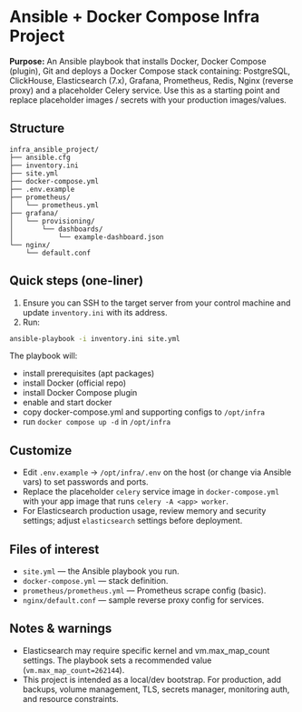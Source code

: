 # Ansible + Docker Compose Infra Project
**Purpose:** An Ansible playbook that installs Docker, Docker Compose (plugin), Git and deploys a Docker Compose stack
containing: PostgreSQL, ClickHouse, Elasticsearch (7.x), Grafana, Prometheus, Redis, Nginx (reverse proxy) and a placeholder
Celery service. Use this as a starting point and replace placeholder images / secrets with your production images/values.

## Structure
```
infra_ansible_project/
├── ansible.cfg
├── inventory.ini
├── site.yml
├── docker-compose.yml
├── .env.example
├── prometheus/
│   └── prometheus.yml
├── grafana/
│   └── provisioning/
│       └── dashboards/
│           └── example-dashboard.json
└── nginx/
    └── default.conf
```

## Quick steps (one-liner)
1. Ensure you can SSH to the target server from your control machine and update `inventory.ini` with its address.
2. Run:
```bash
ansible-playbook -i inventory.ini site.yml
```
The playbook will:
- install prerequisites (apt packages)
- install Docker (official repo)
- install Docker Compose plugin
- enable and start docker
- copy docker-compose.yml and supporting configs to `/opt/infra`
- run `docker compose up -d` in `/opt/infra`

## Customize
- Edit `.env.example` → `/opt/infra/.env` on the host (or change via Ansible vars) to set passwords and ports.
- Replace the placeholder `celery` service image in `docker-compose.yml` with your app image that runs `celery -A <app> worker`.
- For Elasticsearch production usage, review memory and security settings; adjust `elasticsearch` settings before deployment.

## Files of interest
- `site.yml` — the Ansible playbook you run.
- `docker-compose.yml` — stack definition.
- `prometheus/prometheus.yml` — Prometheus scrape config (basic).
- `nginx/default.conf` — sample reverse proxy config for services.

## Notes & warnings
- Elasticsearch may require specific kernel and vm.max_map_count settings. The playbook sets a recommended value (`vm.max_map_count=262144`).
- This project is intended as a local/dev bootstrap. For production, add backups, volume management, TLS, secrets manager, monitoring auth, and resource constraints.
